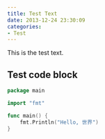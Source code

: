 ```yaml
---
title: Test Text
date: 2013-12-24 23:30:09
categories:
- Test
---
```


This is the test text.

<!--more-->

## Test code block

```go
package main

import "fmt"

func main() {
	fmt.Println("Hello, 世界")
}
```
